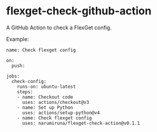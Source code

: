 # flexget-check-github-action

A GitHub Action to check a FlexGet config.

Example:
```
name: Check flexget config

on:
  push:

jobs:
  check-config:
    runs-on: ubuntu-latest
    steps:
    - name: Checkout code
      uses: actions/checkout@v3
    - name: Set up Python
      uses: actions/setup-python@v4
    - name: Check flexget config
      uses: narumiruna/flexget-check-action@v0.1.1
```